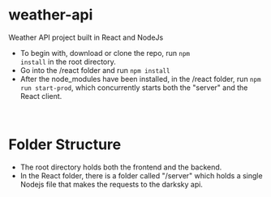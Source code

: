 # weather-api
Weather API project built in React and NodeJs

- To begin with, download or clone the repo, run <code>npm install</code> in the root directory.
- Go into the /react folder and run <code>npm install</code>
- After the node_modules have been installed, in the /react folder, run <code>npm run start-prod</code>, which concurrently starts both the "server" and the React client.

<br/>

<h1>Folder Structure</h1>

- The root directory holds both the frontend and the backend.
- In the React folder, there is a folder called "/server" which holds a single Nodejs file that makes the requests to the darksky api.
